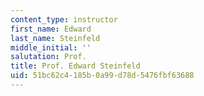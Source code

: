 ```yaml
---
content_type: instructor
first_name: Edward
last_name: Steinfeld
middle_initial: ''
salutation: Prof.
title: Prof. Edward Steinfeld
uid: 51bc62c4-185b-0a99-d78d-5476fbf63688
---
```

